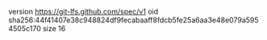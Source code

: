 version https://git-lfs.github.com/spec/v1
oid sha256:44f41407e38c948824df9fecabaaff8fdcb5fe25a6aa3e48e079a5954505c170
size 16
